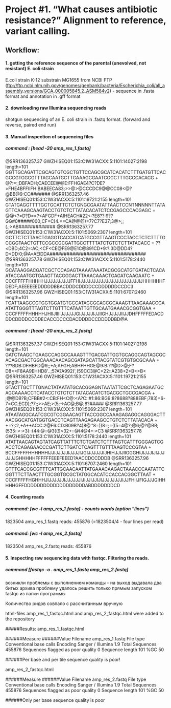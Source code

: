 

# Project #1. “What causes antibiotic resistance?” Alignment to reference, variant calling.

## Workflow:

#### 1. getting the reference sequence of the parental (unevolved, not resistant) E. coli strain 

E.coli strain K-12 substrain MG1655 from NCBI FTP (ftp://ftp.ncbi.nlm.nih.gov/genomes/genbank/bacteria/Escherichia_coli/all_assembly_versions/GCA_000005845.2_ASM584v2) - sequence in .fasta format and annotation in .gff format

#### 2. downloading raw Illumina sequencing reads 
shotgun sequencing of an E. coli strain in .fastq format. (forward and reverse, paired end run)

#### 3. Manual inspection of sequencing files

##### command : [head -20 amp_res_1.fastq]
	

@SRR1363257.37 GWZHISEQ01:153:C1W31ACXX:5:1101:14027:2198 length=101
GGTTGCAGATTCGCAGTGTCGCTGTTCCAGCGCATCACATCTTTGATGTTCACGCCGTGGCGTTTAGCAATGCTTGAAAGCGAATCGCCTTTGCCCACACG
+
@?:=:;DBFADH;CAECEE@@E:FFHGAE4?C?DE<BFGEC>?>FHE4BFFIIFHIBABEECA83;>>@>@CCCDC9@@CC08<@?@BB@9:CC#######
@SRR1363257.46 GWZHISEQ01:153:C1W31ACXX:5:1101:19721:2155 length=101
GTATGAGGTTTTGCTGCATTCTCTGNGCGAATATTAACTCCNTNNNNNTTATAGTTCAAAGCAAGTACCTGTCTCTTATACACATCTCCGAGCCCACGAGC
+
@@<?=D?D==?<AFGDF+AIHEACH#22<:?E8??:9??GG#0#####000;CF=C)4.==CA@@@)=7?C7?E37;3@>;;(.;>AB#############
@SRR1363257.77 GWZHISEQ01:153:C1W31ACXX:5:1101:5069:2307 length=101
GCTTCTCTTAACTGAGGTCACCATCATGCCGTTAAGTCCCTACCTCTCTTTTGCCGGTAACTGTTCCGCCGCGATTGCCTTTTATCTGTCTCTTATACACC
+
??<DBD;4C2=<BB>:AC;<CF<CE@FE9@E1C@891CD*9:?:3D@DD4?D<DD:0;@A=AEIDDA##################################
@SRR1363257.78 GWZHISEQ01:153:C1W31ACXX:5:1101:5178:2440 length=101
GCATAAGGACGATCGCTCCAGAGTAAAATAAATACGCGCATGTGATACTCACAATACCAATGGTGAAGTTACGGGACTTAAACAAACTGAGATCAAGAATC
+
CCCFFFFFHHHHHJJJJJJJJJJFFHIJJJJJJJJJJJJJJJJJJJJJJJIJHHHHHHFDEDF;AEEEEEEDDDDDBBACDDDCDDDDCCDDDDDDCCDC3
@SRR1363257.96 GWZHISEQ01:153:C1W31ACXX:5:1101:6707:2460 length=101
TCATTAAGCCGTGGTGGATGTGCCATAGCGCACCGCAAAGTTAAGAAACCGAATATTGGGTTTAGTCTTGTTTCATAATTGTTGCAATGAAACGCGGTGAA
+
CCCFFFFFHHHHHJHIIJIIIIJJJJJJGIJJJJJIJJIIGHJJJJJIIJJDHFFFFFEDACDDDCDDDDCCDDECACCDCCCDACDDDDCCDDDDDBD@A


##### command : [head -20 amp_res_2.fastq]


@SRR1363257.37 GWZHISEQ01:153:C1W31ACXX:5:1101:14027:2198 length=101
GATCTAAGCTGAAGCCAGGCCAAAGTTTGACGATTGGTGCAGGCAGTAGCGCACAGCGACTGGCAAACAACAGCGATAGCATTACGTATCGTGTGCGCAAA
+
???BDB:DFHBFD@9;;+A;AFGH;ABHFHHGE@9:B:??@D>@;F?D8<<F8AA9EHHD8'..;5?A?A992(',(59CC3@C>22::A238+2>B<>B<
@SRR1363257.46 GWZHISEQ01:153:C1W31ACXX:5:1101:19721:2155 length=101
GTACTTGCTTTGNACTATAATATGCACGGAGNTAATATTCGCTCAGAGAATGCAGCAAAACCTCATACCTGTCTCTTATACACATCTGACGCTGCCGACGA
+
;@@DB?B;CFBB#2<:CB:FH<C@:<A?C::#1:86:BG9:8?8688?888EBF;783)=6-7=CC;ECD);?7;;>>AE;>(5;->AC@;B@;8?#####
@SRR1363257.77 GWZHISEQ01:153:C1W31ACXX:5:1101:5069:2307 length=101
ATAATAGGCAATCGCGTCGGAACAGTTACCGGCCAAAGAGAGGCAGGGACTTAACGGCATGATGGTGACCTCAGTTAAGAGAAGCCTGTCTCTTATACACA
+
+=?;:2,+A++AC:C:2@F6:CD:B09B?4)8@''8=))8=;=((5=4@?;@6;@?@BB;(535::>:>3(::(44:@::@3((9<32+::@(4@4+:>C3
@SRR1363257.78 GWZHISEQ01:153:C1W31ACXX:5:1101:5178:2440 length=101
ATATTAACAGTAGTATCAGTTATTTCTCTGATCTCTTTAGTCATTTGGGAGTCGACCTCAGAGAACCCGATTCTTGATCTCAGTTTGTTTAAGTCCCGTAA
+
BCCFFFFFHHHHHHIJJIJJJJJIJJJJIJGIJJJJJJIJHIHJJIJIIGGGHIJIJJJIJIJJJJJJJGHHHHHFFFFFFEEEFEEED?AACCDCCDDDB
@SRR1363257.96 GWZHISEQ01:153:C1W31ACXX:5:1101:6707:2460 length=101
GTTTCACCGCGTTTCATTGCAACAATTATGAAACAAGACTAAACCCAATATTCGGTTTCTTAACTTTGCGGTGCGCTATGGCACATCCACCACGGCTTAAT
+
CCCFFFFFHGHHHJIJJJJJJIJJJJJJIJIJJIJJIJIJJJJJJJJIJJFHIIJFIGJJJGIHHHHHGFFDDDDDDDDDDDDDDDDDDDABDDDDDDDCD

#### 4. Counting reads

##### command: [wc -l amp_res_1.fastq]  - counts words (option "lines")
1823504 amp_res_1.fastq
reads: 455876 (=1823504/4 - four lines per read)

##### command: [wc -l amp_res_2.fastq]
1823504 amp_res_2.fastq
reads: 455876

#### 5. Inspecting raw sequencing data with fastqc. Filtering the reads.

##### command [fastqc -o . amp_res_1.fastq amp_res_2.fastq]
возникли проблемы с выполнением команды - на выход выдавала два битых архива
проблему удалось решить только прямым запуском fastqc из папки программы

Количество ридов совпало с рассчитанным вручную

html-files amp_res_1_fastqc.html and amp_res_2_fastqc.html were added to the repository

#####Results:
amp_res_1_fastqc.html

######Measure		######Value
Filename		amp_res_1.fastq
File type		Conventional base calls
Encoding		Sanger / Illumina 1.9
Total Sequences		455876
Sequences flagged
 as poor quality	0
Sequence length		101
%GC			50

######Per base and per tile sequence quality is poor!

amp_res_2_fastqc.html

######Measure		######Value
Filename		amp_res_2.fastq
File type		Conventional base calls
Encoding		Sanger / Illumina 1.9
Total Sequences		455876
Sequences flagged
 as poor quality	0
Sequence length		101
%GC			50

######Only per base sequence quality is poor











